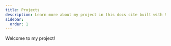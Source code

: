 ```yaml
---
title: Projects
description: Learn more about my project in this docs site built with Starlight.
sidebar:
  order: 1  
---
```


Welcome to my project!